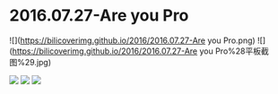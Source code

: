 # 2016.07.27-Are you Pro
![](https://bilicoverimg.github.io/2016/2016.07.27-Are you Pro.png)
![](https://bilicoverimg.github.io/2016/2016.07.27-Are you Pro%28平板截图%29.jpg)

![](https://bilicover2016.github.io/2016.07.27-1.jpg)
![](https://bilicover2016.github.io/2016.07.27-2.jpg)
![](https://bilicover2016.github.io/2016.07.27-3.jpg)